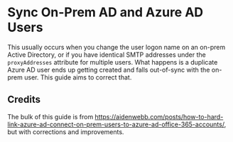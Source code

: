 # Sync On-Prem AD and Azure AD Users
This usually occurs when you change the user logon name on an on-prem Active Directory, or if you have identical SMTP addresses under the `proxyAddresses` attribute for multiple users. 
What happens is a duplicate Azure AD user ends up getting created and falls out-of-sync with the on-prem user. This guide aims to correct that.










## Credits
The bulk of this guide is from https://aidenwebb.com/posts/how-to-hard-link-azure-ad-connect-on-prem-users-to-azure-ad-office-365-accounts/, but with corrections and improvements.
